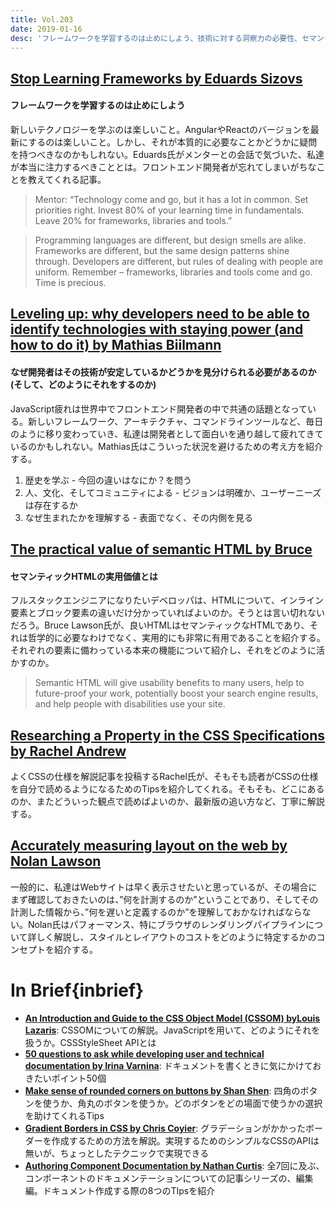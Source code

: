 ```yaml
---
title: Vol.203
date: 2019-01-16
desc: 'フレームワークを学習するのは止めにしよう、技術に対する洞察力の必要性、セマンティックHTMLの実用価値、ほか計10リンク'
---
```


## [Stop Learning Frameworks by Eduards Sizovs](https://sizovs.net/2018/12/17/stop-learning-frameworks/)

#### フレームワークを学習するのは止めにしよう

新しいテクノロジーを学ぶのは楽しいこと。AngularやReactのバージョンを最新にするのは楽しいこと。しかし、それが本質的に必要なことかどうかに疑問を持つべきなのかもしれない。Eduards氏がメンターとの会話で気づいた、私達が本当に注力するべきこととは。フロントエンド開発者が忘れてしまいがちなことを教えてくれる記事。

> Mentor: “Technology come and go, but it has a lot in common. Set priorities right. Invest 80% of your learning time in fundamentals. Leave 20% for frameworks, libraries and tools.”

> Programming languages are different, but design smells are alike.
> Frameworks are different, but the same design patterns shine through.
> Developers are different, but rules of dealing with people are uniform.
> Remember – frameworks, libraries and tools come and go. Time is precious.

## [Leveling up: why developers need to be able to identify technologies with staying power (and how to do it) by Mathias Biilmann](https://medium.com/netlify/leveling-up-why-developers-need-to-be-able-to-identify-technologies-with-staying-power-and-how-to-9aa74878fc08)

#### なぜ開発者はその技術が安定しているかどうかを見分けられる必要があるのか(そして、どのようにそれをするのか)

JavaScript疲れは世界中でフロントエンド開発者の中で共通の話題となっている。新しいフレームワーク、アーキテクチャ、コマンドラインツールなど、毎日のように移り変わっていき、私達は開発者として面白いを通り越して疲れてきているのかもしれない。Mathias氏はこういった状況を避けるための考え方を紹介する。

1. 歴史を学ぶ - 今回の違いはなにか？を問う
2. 人、文化、そしてコミュニティによる - ビジョンは明確か、ユーザーニーズは存在するか
3. なぜ生まれたかを理解する - 表面でなく、その内側を見る

## [The practical value of semantic HTML by Bruce](https://www.brucelawson.co.uk/2018/the-practical-value-of-semantic-html/)

#### セマンティックHTMLの実用価値とは

フルスタックエンジニアになりたいデベロッパは、HTMLについて、インライン要素とブロック要素の違いだけ分かっていればよいのか。そうとは言い切れないだろう。Bruce Lawson氏が、良いHTMLはセマンティックなHTMLであり、それは哲学的に必要なわけでなく、実用的にも非常に有用であることを紹介する。それぞれの要素に備わっている本来の機能について紹介し、それをどのように活かすのか。

> Semantic HTML will give usability benefits to many users, help to future-proof your work, potentially boost your search engine results, and help people with disabilities use your site.

## [Researching a Property in the CSS Specifications by Rachel Andrew](https://24ways.org/2018/researching-a-property-in-the-css-specifications/)

よくCSSの仕様を解説記事を投稿するRachel氏が、そもそも読者がCSSの仕様を自分で読めるようになるためのTipsを紹介してくれる。そもそも、どこにあるのか、またどういった観点で読めばよいのか、最新版の追い方など、丁寧に解説する。

## [Accurately measuring layout on the web by Nolan Lawson](https://nolanlawson.com/2018/09/25/accurately-measuring-layout-on-the-web/)

一般的に、私達はWebサイトは早く表示させたいと思っているが、その場合にまず確認しておきたいのは、”何を計測するのか”ということであり、そしてその計測した情報から、”何を遅いと定義するのか”を理解しておかなければならない。Nolan氏はパフォーマンス、特にブラウザのレンダリングパイプラインについて詳しく解説し、スタイルとレイアウトのコストをどのように特定するかのコンセプトを紹介する。

# In Brief{inbrief}
- [**An Introduction and Guide to the CSS Object Model (CSSOM) byLouis Lazaris**](https://css-tricks.com/an-introduction-and-guide-to-the-css-object-model-cssom/): CSSOMについての解説。JavaScriptを用いて、どのようにそれを扱うか。CSSStyleSheet APIとは
- [**50 questions to ask while developing user and technical documentation by Irina Varnina**](https://medium.com/ispsystem/50-questions-to-ask-while-developing-user-and-technical-documentation-56c8fc5afc98): ドキュメントを書くときに気にかけておきたいポイント50個
- [**Make sense of rounded corners on buttons by Shan Shen**](https://uxdesign.cc/make-sense-of-rounded-corners-on-buttons-dfc8e13ea7f7): 四角のボタンを使うか、角丸のボタンを使うか。どのボタンをどの場面で使うかの選択を助けてくれるTips
- [**Gradient Borders in CSS by Chris Coyier**](https://css-tricks.com/gradient-borders-in-css/): グラデーションがかかったボーダーを作成するための方法を解説。実現するためのシンプルなCSSのAPIは無いが、ちょっとしたテクニックで実現できる
- [**Authoring Component Documentation by Nathan Curtis**](https://medium.com/eightshapes-llc/authoring-component-documentation-6f894b498b88):  全7回に及ぶ、コンポーネントのドキュメンテーションについての記事シリーズの、編集編。ドキュメント作成する際の8つのTIpsを紹介
